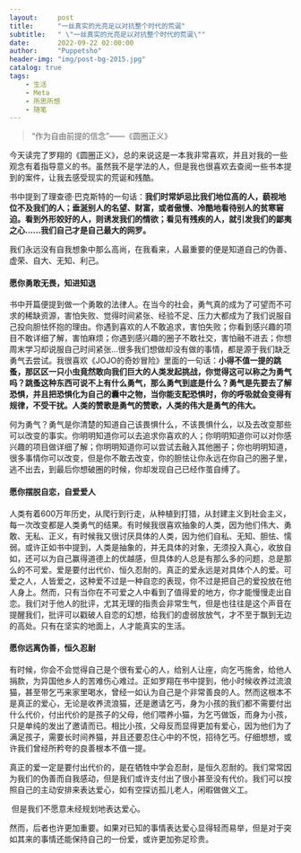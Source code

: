 ```yaml
---
layout:     post
title:      "一丝真实的光亮足以对抗整个时代的荒诞"
subtitle:   " \"一丝真实的光亮足以对抗整个时代的荒诞\""
date:       2022-09-22 02:00:00
author:     "Puppetsho"
header-img: "img/post-bg-2015.jpg"
catalog: true
tags:
    - 生活
    - Meta
    - 所思所想
    - 随笔
---
```


> “作为自由前提的信念”——《圆圈正义》

​	今天读完了罗翔的《圆圈正义》，总的来说这是一本我非常喜欢，并且对我的一些观念有着指导意义的书。虽然我不是学法的人，但是我也很喜欢去查阅一些书本提到的案件，让我去感受现实的荒诞和残酷。

​	书中提到了理查德·巴克斯特的一句话：**我们时常妒忌比我们地位高的人，藐视地位不及我们的人；垂涎别人的名望、财富，或者傲慢、冷酷地看待别人的贫寒窘迫。看到外形姣好的人，则诱发我们的情欲；看见有残疾的人，就引发我们的鄙夷之心......我们自己才是自己最大的网罗。**

​	我们永远没有自我想象中那么高尚，在我看来，人最重要的便是知道自己的伪善、虚荣、自大、无知、利己。

#### 愿你勇敢无畏，知进知退

​	书中开篇便提到做一个勇敢的法律人。在当今的社会，勇气真的成为了可望而不可求的稀缺资源，害怕失败、觉得时间紧张、经验不足、压力大都成为了我们说服自己投向胆怯怀抱的理由。你遇到喜欢的人不敢追求，害怕失败；你看到感兴趣的项目不敢详细了解，害怕麻烦；你遇到感兴趣的圈子不敢社交，害怕融不进去；你想周末学习却说服自己时间紧张...很多我们想做却没有做的事情，都是源于我们缺乏勇气去尝试。我很喜欢《JOJO的奇妙冒险》里面的一句话：**小得不值一提的跳蚤，那区区一只小虫竟然敢向我们巨大的人类发起挑战，你觉得这可以称之为勇气吗？跳蚤这种东西可说不上有什么勇气，那么勇气到底是什么？勇气是先要去了解恐惧，并且把恐惧化为自己的囊中之物，当你能支配恐惧时，你的呼吸就会变得有规律，不受干扰。人类的赞歌是勇气的赞歌，人类的伟大是勇气的伟大。**

​	何为勇气？勇气是你清楚的知道自己该畏惧什么，不该畏惧什么，以及去改变那些可以改变的事实。你明明知道你可以去追求你喜欢的人；你明明知道你可以对你感兴趣的项目做详细了解；你明明知道你可以尝试去融入其他圈子；你也明明知道，很多事情你可以改变，但是你不敢去改变，你的胆怯让你永远在你自己的圈子里，逃不出去，到最后你想破圈的时候，你却发现自己已经作茧自缚了。

#### 愿你摆脱自恋，自爱爱人

​	人类有着600万年历史，从爬行到行走，从种植到打猎，从封建主义到社会主义，每一次改变都是人类勇气的结果。有时候我很喜欢抽象的人类，因为他们伟大、勇敢、无私、正义，有时候我又很讨厌具体的人类，因为他们自私、无知、胆怯、懦弱。或许正如书中提到，人类是抽象的，并无具体的对象，无须投入真心，收放自如，还可以为自己赢得道德上的优越感，但具体的人总是有那么多的问题，总是那么的不可爱。爱是要付出代价、恒久忍耐的。真正的爱永远是对具体个人的爱。可爱之人，人皆爱之，这种爱不过是一种自恋的表现，你不过是把自己的爱投放在他人身上。然而，只有当你在不可爱之人中看到了值得爱的地方，你才能慢慢走出自恋。我们对于他人的批评，尤其无理的指责会非常生气，但是也往往是这个声音在提醒我们，批评可以戳破人自恋的幻想，给我们的虚弱放放气，才不至于飘到无边的高处。只有在坚实的地面上，人才能真实的生活。

#### 愿你远离伪善，恒久忍耐

​	有时候，你会不会觉得自己是个很有爱心的人，给别人让座，向乞丐施舍，给他人捐款，为异国他乡人的苦难伤心难过。正如罗翔在书中提到，他小时候收养过流浪猫，甚至带乞丐来家里喝水，曾经一如认为自己是个非常善良的人。然而这根本不是真正的爱心，无论是收养流浪猫，还是邀请乞丐，身为小孩的我们都不需要付出什么代价，付出代价的是孩子的父母，他们喂养小猫，为乞丐做饭，而身为小孩，只是单纯的发出了邀请而已。相比小孩，父母反而显得更加有爱心，因为他们为了满足孩子，需要长时间养猫，并且还要忍住心中的不悦，招待乞丐。仔细想想，或许我们曾经所矜夸的良善根本不值一提。

​	真正的爱一定是要付出代价的，是在牺牲中学会忍耐，是恒久忍耐的。我们常常因为我们的伪善而自我感动，但是我们或许支付出了很小甚至没有代价。我们可以按照自己的主动安排来表达爱心，如有空探访孤儿老人，闲暇做做义工。

​	但是我们不愿意未经规划地表达爱心。

​	然而，后者也许更加重要。如果对已知的事情表达爱心显得轻而易举，但是对于突如其来的事情还能保持自己的一份爱，或许更加弥足珍贵。